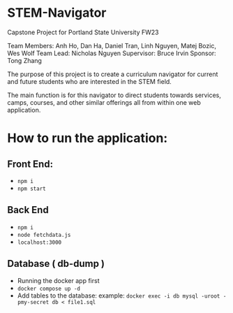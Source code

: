 # STEM-Navigator
Capstone Project for Portland State University FW23

Team Members:  Anh Ho, Dan Ha, Daniel Tran,
               Linh Nguyen, Matej Bozic, Wes Wolf
Team Lead:     Nicholas Nguyen
Supervisor:    Bruce Irvin
Sponsor:       Tong Zhang


The purpose of this project is to create a curriculum navigator for current
and future students who are interested in the STEM field.

The main function is for this navigator to direct students towards services,
camps, courses, and other similar offerings all from within one web application.


# How to run the application:
## Front End:
- `npm i `
- `npm start `

## Back End
- `npm i `
- `node fetchdata.js`
- `localhost:3000`
  
## Database ( db-dump )
- Running the docker app first
- `docker compose up -d`
- Add tables to the database:  example: `docker exec -i db mysql -uroot -pmy-secret db < file1.sql`
